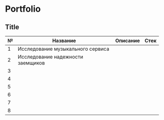 # Portfolio

## Title

| № | Название | Описание  | Стек  | 
|---|---|---|---|
| 1 | Исследование музыкального сервиса  |   |   |   
| 2 | Исследование надежности заемщиков  |   |   |  
| 3 |   |   |   |   
| 4 |   |   |   |   
| 5 |   |   |   |  
| 6 |   |   |   |   
| 7 |   |   |   |  
| 8 |   |   |   |   
